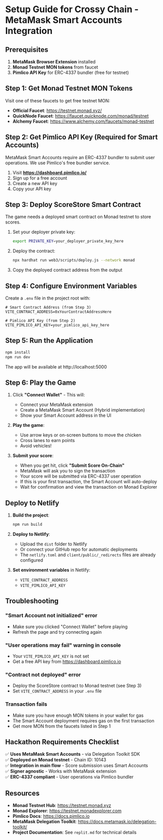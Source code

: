 # Setup Guide for Crossy Chain - MetaMask Smart Accounts Integration

## Prerequisites

1. **MetaMask Browser Extension** installed
2. **Monad Testnet MON tokens** from faucet
3. **Pimlico API Key** for ERC-4337 bundler (free for testnet)

## Step 1: Get Monad Testnet MON Tokens

Visit one of these faucets to get free testnet MON:
- **Official Faucet**: https://testnet.monad.xyz/
- **QuickNode Faucet**: https://faucet.quicknode.com/monad/testnet
- **Alchemy Faucet**: https://www.alchemy.com/faucets/monad-testnet

## Step 2: Get Pimlico API Key (Required for Smart Accounts)

MetaMask Smart Accounts require an ERC-4337 bundler to submit user operations. We use Pimlico's free bundler service.

1. Visit **https://dashboard.pimlico.io/**
2. Sign up for a free account
3. Create a new API key
4. Copy your API key

## Step 3: Deploy ScoreStore Smart Contract

The game needs a deployed smart contract on Monad testnet to store scores.

1. Set your deployer private key:
   ```bash
   export PRIVATE_KEY=your_deployer_private_key_here
   ```

2. Deploy the contract:
   ```bash
   npx hardhat run web3/scripts/deploy.js --network monad
   ```

3. Copy the deployed contract address from the output

## Step 4: Configure Environment Variables

Create a `.env` file in the project root with:

```env
# Smart Contract Address (from Step 3)
VITE_CONTRACT_ADDRESS=0xYourContractAddressHere

# Pimlico API Key (from Step 2)
VITE_PIMLICO_API_KEY=your_pimlico_api_key_here
```

## Step 5: Run the Application

```bash
npm install
npm run dev
```

The app will be available at http://localhost:5000

## Step 6: Play the Game

1. Click **"Connect Wallet"** - This will:
   - Connect your MetaMask extension
   - Create a MetaMask Smart Account (Hybrid implementation)
   - Show your Smart Account address in the UI

2. **Play the game**:
   - Use arrow keys or on-screen buttons to move the chicken
   - Cross lanes to earn points
   - Avoid vehicles!

3. **Submit your score**:
   - When you get hit, click **"Submit Score On-Chain"**
   - MetaMask will ask you to sign the transaction
   - Your score will be submitted via ERC-4337 user operation
   - If this is your first transaction, the Smart Account will auto-deploy
   - Wait for confirmation and view the transaction on Monad Explorer

## Deploy to Netlify

1. **Build the project**:
   ```bash
   npm run build
   ```

2. **Deploy to Netlify**:
   - Upload the `dist` folder to Netlify
   - Or connect your GitHub repo for automatic deployments
   - The `netlify.toml` and `client/public/_redirects` files are already configured

3. **Set environment variables** in Netlify:
   - `VITE_CONTRACT_ADDRESS`
   - `VITE_PIMLICO_API_KEY`

## Troubleshooting

### "Smart Account not initialized" error
- Make sure you clicked "Connect Wallet" before playing
- Refresh the page and try connecting again

### "User operations may fail" warning in console
- Your `VITE_PIMLICO_API_KEY` is not set
- Get a free API key from https://dashboard.pimlico.io

### "Contract not deployed" error
- Deploy the ScoreStore contract to Monad testnet (see Step 3)
- Set `VITE_CONTRACT_ADDRESS` in your `.env` file

### Transaction fails
- Make sure you have enough MON tokens in your wallet for gas
- The Smart Account deployment requires gas on the first transaction
- Get more MON from the faucets listed in Step 1

## Hackathon Requirements Checklist

✅ **Uses MetaMask Smart Accounts** - via Delegation Toolkit SDK  
✅ **Deployed on Monad testnet** - Chain ID: 10143  
✅ **Integration in main flow** - Score submission uses Smart Accounts  
✅ **Signer agnostic** - Works with MetaMask extension  
✅ **ERC-4337 compliant** - User operations via Pimlico bundler  

## Resources

- **Monad Testnet Hub**: https://testnet.monad.xyz
- **Monad Explorer**: https://testnet.monadexplorer.com
- **Pimlico Docs**: https://docs.pimlico.io
- **MetaMask Delegation Toolkit**: https://docs.metamask.io/delegation-toolkit/
- **Project Documentation**: See `replit.md` for technical details
